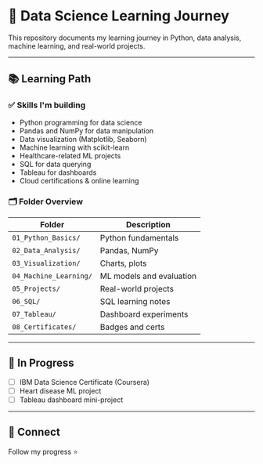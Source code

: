 # 🌱 Data Science Learning Journey

This repository documents my learning journey in Python, data analysis, machine learning, and real-world projects.

---

## 📚 Learning Path

### ✅ Skills I'm building
- Python programming for data science
- Pandas and NumPy for data manipulation
- Data visualization (Matplotlib, Seaborn)
- Machine learning with scikit-learn
- Healthcare-related ML projects
- SQL for data querying
- Tableau for dashboards
- Cloud certifications & online learning

### 🗂️ Folder Overview

| Folder | Description |
|--------|-------------|
| `01_Python_Basics/` | Python fundamentals |
| `02_Data_Analysis/` | Pandas, NumPy |
| `03_Visualization/` | Charts, plots |
| `04_Machine_Learning/` | ML models and evaluation |
| `05_Projects/` | Real-world projects |
| `06_SQL/` | SQL learning notes |
| `07_Tableau/` | Dashboard experiments |
| `08_Certificates/` | Badges and certs |

---

## 🔧 In Progress

- [ ] IBM Data Science Certificate (Coursera)
- [ ] Heart disease ML project
- [ ] Tableau dashboard mini-project

---

## 📌 Connect

Follow my progress ⭐
